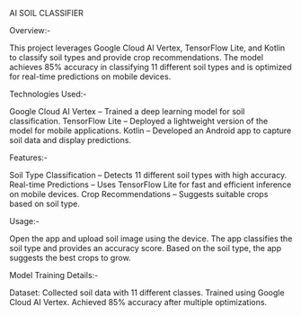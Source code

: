 AI SOIL CLASSIFIER

Overview:-

This project leverages Google Cloud AI Vertex, TensorFlow Lite, and Kotlin to classify soil types and provide crop recommendations. The model achieves 85% accuracy in classifying 11 different soil types and is optimized for real-time predictions on mobile devices.

Technologies Used:-

Google Cloud AI Vertex – Trained a deep learning model for soil classification.
TensorFlow Lite – Deployed a lightweight version of the model for mobile applications.
Kotlin – Developed an Android app to capture soil data and display predictions.

Features:-

Soil Type Classification – Detects 11 different soil types with high accuracy.
Real-time Predictions – Uses TensorFlow Lite for fast and efficient inference on mobile devices.
Crop Recommendations – Suggests suitable crops based on soil type.

Usage:-

Open the app and upload soil image using the device.
The app classifies the soil type and provides an accuracy score.
Based on the soil type, the app suggests the best crops to grow.

Model Training Details:-

Dataset: Collected soil data with 11 different classes.
Trained using Google Cloud AI Vertex.
Achieved 85% accuracy after multiple optimizations.

